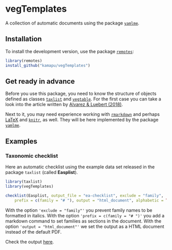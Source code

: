 
# vegTemplates

A collection of automatic documents using the package
[`yamlme`](https://github.com/kamapu/yamlme/).

## Installation

To install the development version, use the package
[`remotes`](https://remotes.r-lib.org/):

``` r
library(remotes)
install_github("kamapu/vegTemplates")
```

## Get ready in advance

Before you use this package, you need to know the structure of objects
defined as classes [`taxlist`](https://docs.ropensci.org/taxlist/) and
[`vegtable`](https://github.com/kamapu/vegtable/). For the first case
you can take a look into the article written by [Alvarez & Luebert
(2018)](https://doi.org/10.3897/bdj.6.e23635).

Next to it, you may need experience working with
[`rmarkdown`](https://rmarkdown.rstudio.com/) and perhaps
[LaTeX](https://latex.org/) and [`knitr`](https://yihui.org/knitr/), as
well. They will be here implemented by the package
[`yamlme`](https://kamapu.github.io/rpkg/yamlme/).

## Examples

### Taxonomic checklist

Here an automatic checklist using the example data set released in the
package `taxlist` (called **Easplist**).

``` r
library(taxlist)
library(vegTemplates)

checklist(Easplist, output_file = "ea-checklist", exclude = "family",
    prefix = c(family = "# "), output = "html_document", alphabetic = TRUE)
```

With the option `'exclude = "family"'` you prevent family names to be
formatted in italics. With the option `'prefix = c(family = "# ")'` you
add a markdown command to set families as sections in the document. With
the option `'output = "html_document"'` we set the output as a HTML
document instead of the default PDF.

Check the output [here](ea-checklist.html).
